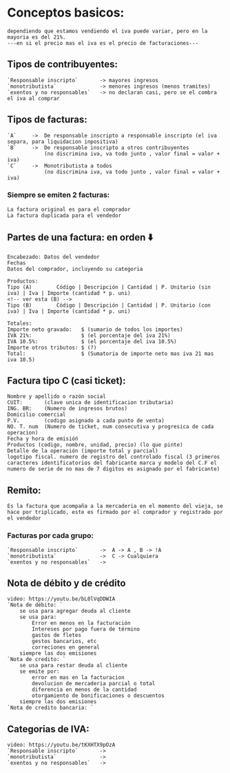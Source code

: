 # Conceptos basicos:

```
dependiendo que estamos vendiendo el iva puede variar, pero en la mayoria es del 21%. 
---en si el precio mas el iva es el precio de facturaciones---
```

## Tipos de contribuyentes:
    `Responsable inscripto`       -> mayores ingresos 
    `monotributista`              -> menores ingresos (menos tramites)
    `exentos y no responsables`   -> no declaran casi, pero se el combra el iva al comprar

## Tipos de facturas: 
    `A`     ->  De responsable inscripto a responsable inscripto (el iva separa, para liquidacion inpositiva)
    `B`     ->  De responsable inscripto a otros contribuyentes 
                (no discrimina iva, va todo junto , valor final = valor + iva)
    `C`     ->  Monotributista a todos 
                (no discrimina iva, va todo junto , valor final = valor + iva)

### Siempre se emiten 2 facturas:
    La factura original es para el comprador
    La factura duplicada para el vendedor

## Partes de una factura: en orden ⬇️
    Encabezado: Datos del vendedor
    Fechas
    Datos del comprador, incluyendo su categoria
    
    Productos:
    Tipo (A)        Código | Descripción | Cantidad | P. Unitario (sin iva) | Iva | Importe (cantidad * p. uni)
    <!-- ver esta (B) -->
    Tipo (B)        Código | Descripción | Cantidad | P. Unitario (con iva) | Iva | Importe (cantidad * p. uni)
    
    Totales:
    Importe neto gravado:   $ (sumario de todos los importes)
    IVA 21%:                $ (el porcentaje del iva 21%)
    IVA 10.5%:              $ (el porcentaje del iva 10.5%)
    Importe otros tributos: $ (?)
    Total:                  $ (Sumatoria de importe neto mas iva 21 mas iva 10.5)

## Factura tipo C (casi ticket):
    Nombre y apellido o razón social
    CUIT:       (clave unica de identificacion tributaria)
    ING. BR:    (Numero de ingresos brutos)
    Domicilio comercial
    P.V.        (codigo asignado a cada punto de venta)
    NO. T. num  (Numero de ticket, num consecutiva y progresica de cada operacion)
    Fecha y hora de emisióń
    Productos (codigo, nombre, unidad, precio) (lo que pinte)
    Detalle de la operación (importe total y parcial)
    logotipo fiscal. numero de registro del controlado fiscal (3 primeros caracteres identificatorios del fabricante marca y modelo del C.F el numero de serie de no mas de 7 digitos es asignado por el fabricante)

## Remito:
    Es la factura que acompaña a la mercaderia en el momento del vieja, se hace por triplicado, este es firmado por el comprador y registrado por el vendedor

### Facturas por cada grupo:
    `Responsable inscripto`       ->  A -> A , B -> !A
    `monotributista`              ->  C -> Cualquiera
    `exentos y no responsables`   -> 


## Nota de débito y de crédito
    video: https://youtu.be/bL0lVqDDWIA
    `Nota de débito: `
        se usa para agregar deuda al cliente
        se usa para:    
            Error en menos en la facturación
            Intereses por pago fuera de término
            gastos de fletes
            gestos bancarios, etc
            correciones en general
        siempre las dos emisiones 
    `Nota de credito: `
        se usa para restar deuda al cliente
        se emite por:
            error en mas en la facturacion
            devolucion de mercaderia parcial o total
            diferencia en menos de la cantidad
            otorgamiento de bonificaciones o descuentos
        siempre las dos emisiones
    `Nota de credito bancaria: `

## Categorias de IVA:
    video: https://youtu.be/tKXHTX9pOzA
    `Responsable inscripto`       ->  
    `monotributista`              ->  
    `exentos y no responsables`   -> 